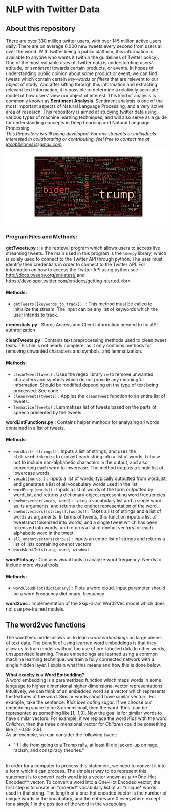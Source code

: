 # NLP with Twitter Data

## About this repository
There are over 330 million twitter users, with over 145 million active users daily. There are on average 6,000
new tweets every second from users all over the world. With twitter being a public platform, this information 
is available to anyone who wants it (within the guidelines of Twitter policy). One of the most valuable uses of 
Twitter data is understanding users' attitude, or *sentiment* towards certain products, 
or events. In hopes of understanding public opinion about some product or event, we can find tweets which contain certain 
*key-words* or *filters* that are relevent to our object of study. And after sifting through this information and extracting
relevant text information, it is possible to determine a relatively accurate model of how  users' view our object of interest.
This kind of analysis is commonly known as **Sentiment Analysis**. Sentiment analysis is one of the most important aspects of 
Natural Language Processing, and a very active area of research. This repository is aimed at studying twitter data using
various types of machine learning techniques, and will also serve as a guide for understanding concepts in Deep Learning and 
Natural Language Processing. <br>
*This Repository is still being developed. For any students or individuals interested in collaborating
or contributing, feel free to contact me at jacobbriones1@gmail.com*<br>
<kbd>
  <img src=trumpWordcloud.png>
</kbd>
### Program Files and Methods:
**getTweets.py** : Is the retrieval program which allows users to access live streaming tweets. The main used in this program is the `tweepy` library,
which is solely used to connect to the Twitter API through python. The user must identify their credentials
in order to connect to the Twitter API. For information on how to access the Twitter API using python see http://docs.tweepy.org/en/latest/ and https://developer.twitter.com/en/docs/getting-started.<br>
#### Methods:
  -  `getTweets([keywords_to_track]) ` : This method must be called to initialize the stream. The input can be any list of
  keywords which the user intends to track. <br>

**credentials.py** : Stores Access and Client information needed to for API authrorization <br>

**cleanTweets.py** : Contains text preprocessing methods used to clean tweet texts. This file is not nearly complere, as it only contains methods for
removing unwanted characters and symbols, and lemmatization. <br>
#### Methods:
  - `cleanTweet(tweet)` : Uses the regex library `re` to remove unwanted characters and symbols which do not provide any meaningful information. Should
  be modified depending on the type of text being processed. See code.<br>
  - `cleanTweets(tweets)` : Applies the `cleanTweet` function to an entire list of tweets. <br>
  - `lemmatize(tweets)` : Lemmatizes list of tweets based on the parts of speech presented by the tweets.<br>

**wordListFunctions.py** : Contains helper methods for analyzing all words contained in a list of tweets. <br>
#### Methods:
  - `wordList([strings])` : Inputs a list of strings, and uses the `nltk.word_tokenize` to convert each string into a list of words.
  I chose not to include non-alphabetic characters in the output, and also converting each word to lowercase.
  The method outputs a single list of lowercase words. <br>
  - `vocab([words])` : inputs a list of words, typically outputted from wordList, and generates a list of all vocabulary words used in the list<br>
  - `wordFreq([words])` : Inputs a list of words of the form outputted by wordList, and returns a dictionary object representing word frequencies.<br>
  - `onehotvector(vocab, word)` : Takes a vocabulary list and a single word as its arguments, and returns the onehot representation of the word. <br>
  - `onehotvectors([strings],[words])` : Takes a list of strings and a list of words as arguments. In terms of tweets, this function inputs a list of
  tweets(not tokenized into words) and a single tweet which has been tokenized into words, and returns a list of onehot vectors for each alphabetic word
  in the tweet<br>
  - `all_onehotvectors(corpus)` : inputs an entire list of strings and returns a list of lists containing onehot vectors <br>
  - `wordsNextTo(string, word, window)` : <br>

**wordPlots.py** : Contains visual tools to analyze word frequency. Needs to include more visual tools.<br>
#### Methods:
  - `wordCloudPlot(dictionary)` : Plots a word cloud. Input parameter should be a word Frequency dictionary. frequency <br>
  
**word2vec** : Implementation of the Skip-Gram Word2Vec model which does not use pre-trained models. 

## The word2vec functions
The word2vec model allows us to learn *word embeddings* on large pieces of text data. The benefit of using learned word embeddings
is that they allow us to train models without the use of pre-labelled data.In other words, unsupervised learning. These embeddings are
learned using a common machine learning technique: we train a fully connected network with a single hidden layer. I explain what this means
and how this is done below. <br>

**What exaclty is a Word Embedding?**<br>
A word embedding is a parametrized function which maps words in some language to higher dimensional higher dimensional vector representations.
Intuitively, we can think of an embedded word as a vector which represents the features of the word. Similar words should have similar vectors.
For example, take the sentence: *Kids love eating sugar*. If we choose our embedding space to be 3 dimensional, then the word 'Kids' can be 
represented as something like [1,-1,3]. Now the goal is for similar words to have similar vectors. For example, if we replace the word *Kids* with
the word *Children*, then the three dimensional vector for *Children* could be something like [1,-0.89, 2.9].
<br>
As an example, we can consider the following tweet:<br>
- "If I die from going to a Trump rally, at least Ill die jacked-up on rage, racism, and conspiracy theories."
<br>
In order for a computer to process this statement, we need to convert it into a form which it can process. The simplest way to do represent this statement
is to convert each word into a vector known as a **One-Hot Encoded** vector. To convert a word into a One-Hot Encoded vector, the first step is to
create an *ordered* vocabulary list of all *unique* words used in that string. The length of a one-hot encoded vector is the number of unique words in the vocabulary, 
and the entries are 0 everywhere except for a single 1 in the position of the word in the vocabulary. 
